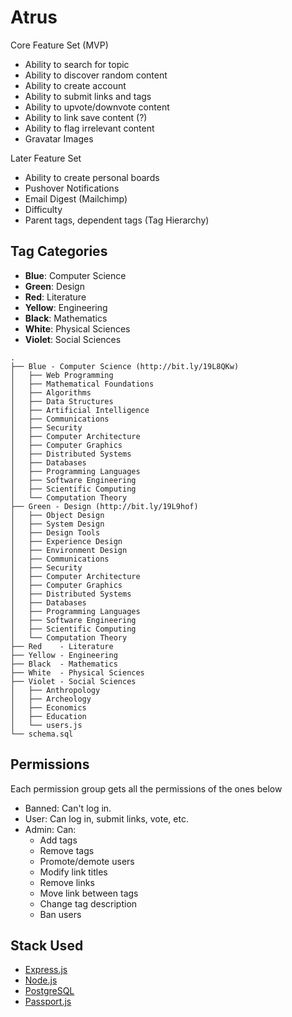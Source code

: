 # Atrus

Core Feature Set (MVP)

- Ability to search for topic
- Ability to discover random content
- Ability to create account
- Ability to submit links and tags
- Ability to upvote/downvote content
- Ability to link save content (?)
- Ability to flag irrelevant content
- Gravatar Images

Later Feature Set

- Ability to create personal boards
- Pushover Notifications
- Email Digest (Mailchimp)
- Difficulty
- Parent tags, dependent tags (Tag Hierarchy)

## Tag Categories

- __Blue__: Computer Science
- __Green__: Design
- __Red__: Literature
- __Yellow__: Engineering
- __Black__: Mathematics
- __White__: Physical Sciences
- __Violet__: Social Sciences

```
.
├── Blue - Computer Science (http://bit.ly/19L8QKw)
│   ├── Web Programming
│   ├── Mathematical Foundations
│   ├── Algorithms
│   ├── Data Structures
│   ├── Artificial Intelligence
│   ├── Communications
│   ├── Security
│   ├── Computer Architecture
│   ├── Computer Graphics
│   ├── Distributed Systems
│   ├── Databases
│   ├── Programming Languages
│   ├── Software Engineering
│   ├── Scientific Computing
│   └── Computation Theory
├── Green - Design (http://bit.ly/19L9hof)
│   ├── Object Design
│   ├── System Design
│   ├── Design Tools
│   ├── Experience Design
│   ├── Environment Design
│   ├── Communications
│   ├── Security
│   ├── Computer Architecture
│   ├── Computer Graphics
│   ├── Distributed Systems
│   ├── Databases
│   ├── Programming Languages
│   ├── Software Engineering
│   ├── Scientific Computing
│   └── Computation Theory
├── Red    - Literature
├── Yellow - Engineering
├── Black  - Mathematics
├── White  - Physical Sciences
├── Violet - Social Sciences
│   ├── Anthropology
│   ├── Archeology
│   ├── Economics
│   ├── Education
│   └── users.js
└── schema.sql
```

## Permissions

Each permission group gets all the permissions of the ones below

- Banned: Can't log in.
- User: Can log in, submit links, vote, etc.
- Admin: Can:
    - Add tags
    - Remove tags
    - Promote/demote users
    - Modify link titles
    - Remove links
    - Move link between tags
    - Change tag description
    - Ban users


## Stack Used

- [Express.js](http://expressjs.com/)
- [Node.js](nodejs.org)
- [PostgreSQL](http://www.postgresql.org/)
- [Passport.js](http://passportjs.org/)

